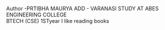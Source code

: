 Author -PRTIBHA MAURYA
ADD - VARANASI
STUDY AT ABES ENGINEERING COLLEGE  
BTECH (CSE) 1STyear
I like reading books 
